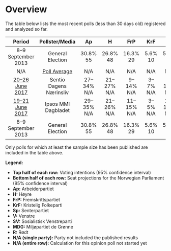 # Overview

The table below lists the most recent polls (less than 30 days old) registered and analyzed so far.

| Period     | Pollster/Media   | Ap | H | FrP | KrF | Sp | V | SV | MDG | R |
|:----------:|:----------------:|:--:|:--:|:--:|:--:|:--:|:--:|:--:|:--:|:--:|
| 8–9 September 2013 | General Election | 30.8% <br> 55 | 26.8% <br> 48 | 16.3% <br> 29 | 5.6% <br> 10 | 5.5% <br> 10 | 5.2% <br> 9 | 4.1% <br> 7 | 2.8% <br> 1 | 1.1% <br> 0 |
| N/A | [Poll Average](average.html) | N/A | N/A | N/A | N/A | N/A | N/A | N/A | N/A | N/A |
| [20–26 June 2017](2017-06-26-Sentio.html) | Sentio <br> Dagens Nærinsliv | 27–34% <br> N/A | 21–27% <br> N/A | 9–14% <br> N/A | 3–7% <br> N/A | 9–14% <br> N/A | 2–5% <br> N/A | 3–6% <br> N/A | 3–6% <br> N/A | 2–5% <br> N/A |
| [19–21 June 2017](2017-06-21-IpsosMMI.html) | Ipsos MMI <br> Dagbladet | 29–35% <br> N/A | 21–26% <br> N/A | 11–15% <br> N/A | 3–5% <br> N/A | 10–14% <br> N/A | 3–5% <br> N/A | 4–6% <br> N/A | 2–4% <br> N/A | 2–5% <br> N/A |
| 8–9 September 2013 | General Election | 30.8% <br> 55 | 26.8% <br> 48 | 16.3% <br> 29 | 5.6% <br> 10 | 5.5% <br> 10 | 5.2% <br> 9 | 4.1% <br> 7 | 2.8% <br> 1 | 1.1% <br> 0 |

Only polls for which at least the sample size has been published are included in the table above.

**Legend:**
+ **Top half of each row:** Voting intentions (95% confidence interval)
+ **Bottom half of each row:** Seat projections for the Norwegian Parliament (95% confidence interval)
+ **Ap:** Arbeiderpartiet
+ **H:** Høyre
+ **FrP:** Fremskrittspartiet
+ **KrF:** Kristelig Folkeparti
+ **Sp:** Senterpartiet
+ **V:** Venstre
+ **SV:** Sosialistisk Venstreparti
+ **MDG:** Miljøpartiet de Grønne
+ **R:** Rødt
+ **N/A (single party):** Party not included the published results
+ **N/A (entire row):** Calculation for this opinion poll not started yet

